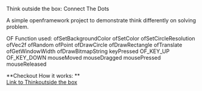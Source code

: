 Think outside the box: Connect The Dots

A simple openframework project to demonstrate think differently on solving problem.

OF Function used:
	ofSetBackgroundColor
	ofSetColor
	ofSetCircleResolution
	ofVec2f
	ofRandom
	ofPoint
	ofDrawCircle
	ofDrawRectangle
	ofTranslate
	ofGetWindowWidth
	ofDrawBitmapString
	keyPressed
	OF_KEY_UP
	OF_KEY_DOWN
	mouseMoved
	mouseDragged
	mousePressed
	mouseReleased

**Checkout How it works: **
<br>
[Link to Thinkoutside the box](https://www.youtube.com/watch?v=z6L9vTQH9Ao)
